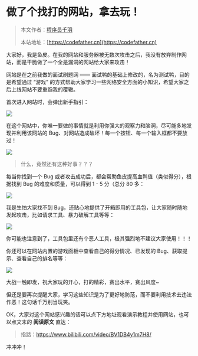# 做了个找打的网站，拿去玩！

> 本文作者：[程序员千羽](https://yuyuanweb.feishu.cn/wiki/Abldw5WkjidySxkKxU2cQdAtnah)
>
> 本站地址：[https://codefather.cn](https://codefather.cn)

大家好，我是鱼皮。在我的网站和服务器被无数次攻击之后，我没有放弃制作网站，而是干脆做了一个全是漏洞的网站给大家来攻击！

网站是在之前我做的面试刷题网 —— 面试鸭的基础上修改的，名为测试鸭，目的是希望通过 “游戏” 的方式帮助大家学习一些网络安全方面的小知识，希望大家之后上线网站不要重蹈我的覆辙。

首次进入网站时，会弹出新手指引：

![](https://pic.yupi.icu/5563/202311081459926.png)

在这个网站中，你唯一要做的事情就是利用你强大的观察力和脑洞，尽可能多地发现并利用该网站的 Bug、对网站造成破坏！每一个按钮、每一个输入框都不要放过！

![](https://pic.yupi.icu/5563/202311081459908.png)

> 什么，竟然还有这种好事？？？

每当你找到一个 Bug 或者攻击成功后，都会帮助鱼皮提高血鸭值（类似得分），根据找到 Bug 的难度和质量，可以得到 1 - 5 分（总分 80 多：

![](https://pic.yupi.icu/5563/202311081459945.png)

我是生怕大家找不到 Bug，还贴心地提供了开箱即用的工具包，让大家随时随地发起攻击，比如请求工具、暴力破解工具等等：

![](https://pic.yupi.icu/5563/202311081459940.png)

你可能也注意到了，工具包里还有个恶人工具，极其强烈地不建议大家使用！！！

你还可以在网站内置的游戏面板中查看自己的得分情况、已发现的 Bug、获取提示、查看自己的排名等等：

![](https://pic.yupi.icu/5563/202311081459961.png)

大战一触即发，祝大家玩的开心，打的精彩，赛出水平，赛出风度~

但还是要再次提醒大家，学习这些知识是为了更好地防范，而不要利用技术去违法作恶！这句话千万别当玩笑。

OK，大家对这个网站感兴趣的话可以点下方地址观看演示教程并使用网站，也可以点文末的 **阅读原文** 直达：

> 指路：https://www.bilibili.com/video/BV1DB4y1m7H8/

冲冲冲！